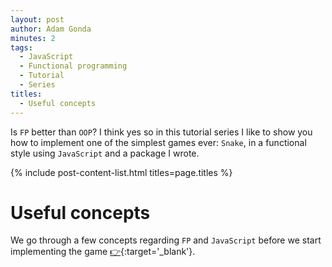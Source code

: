 ```yaml
---
layout: post
author: Adam Gonda
minutes: 2
tags:
  - JavaScript
  - Functional programming
  - Tutorial
  - Series
titles:
  - Useful concepts
---
```


Is `FP` better than `OOP`? I think yes so in this tutorial series I like to
show you how to implement one of the simplest games ever:
`Snake`, in a functional style using `JavaScript` and a package I wrote.

{% include post-content-list.html titles=page.titles %}

# Useful concepts

We go through a few concepts regarding `FP` and `JavaScript`
before we start implementing the game [👉](https://adamgonda.com/2022/06/14/Useful-concepts.html){:target='_blank'}.
